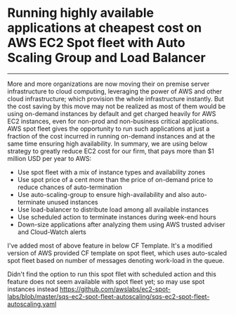 # Running highly available applications at cheapest cost on AWS EC2 Spot fleet with Auto Scaling Group and Load Balancer
---

More and more organizations are now moving their on premise server infrastructure to cloud computing, leveraging the power of AWS and other cloud infrastructure; which provision the whole infrastructure instantly. But the cost saving by this move may not be realized as most of them would be using on-demand instances by default and get charged heavily for AWS EC2 instances, even for non-prod and non-business critical applications.
AWS spot fleet gives the opportunity to run such applications at just a fraction of the cost incurred in running on-demand instances and at the same time ensuring high availability. In summary, we are using below strategy to greatly reduce EC2 cost for our firm, that pays more than $1 million USD per year to AWS:
* Use spot fleet with a mix of instance types and availability zones
* Use spot price of a cent more than the price of on-demand price to reduce chances of auto-termination
* Use auto-scaling-group to ensure high-availability and also auto-terminate unused instances
* Use load-balancer to distribute load among all available instances
* Use scheduled action to terminate instances during week-end hours
* Down-size applications after analyzing them using AWS trusted adviser and Cloud-Watch alerts

I've added most of above feature in below CF Template. It's a modified version of AWS provided CF template on spot fleet, which uses auto-scaled spot fleet based on number of messages denoting work-load in the queue.

Didn't find the option to run this spot fllet with scheduled action and this feature does not seem available with spot fleet yet; so may use spot instances instead
https://github.com/awslabs/ec2-spot-labs/blob/master/sqs-ec2-spot-fleet-autoscaling/sqs-ec2-spot-fleet-autoscaling.yaml
